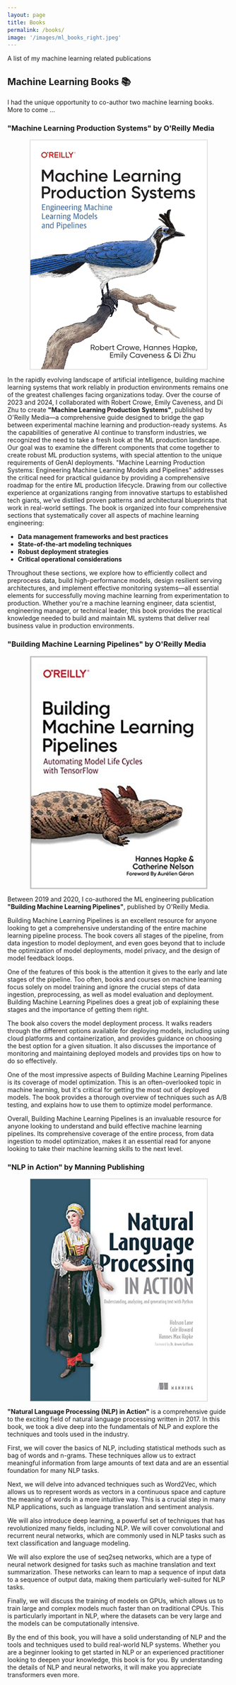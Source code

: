 ```yaml
---
layout: page
title: Books
permalink: /books/
image: '/images/ml_books_right.jpeg'
---
```


A list of my machine learning related publications

## Machine Learning Books 📚

I had the unique opportunity to co-author two machine learning books. More to come ...

### "Machine Learning Production Systems" by O'Reilly Media

<img src="/images/ml_production_systems.png" alt="Machine Learning Production Systems book cover" width="400" style="display: block; margin: 0 auto; border: 1px solid #ccc;">

In the rapidly evolving landscape of artificial intelligence, building machine learning systems that work reliably in production environments remains one of the greatest challenges facing organizations today. Over the course of 2023 and 2024, I collaborated with Robert Crowe, Emily Caveness, and Di Zhu to create **"Machine Learning Production Systems"**, published by O'Reilly Media—a comprehensive guide designed to bridge the gap between experimental machine learning and production-ready systems.
As the capabilities of generative AI continue to transform industries, we recognized the need to take a fresh look at the ML production landscape. Our goal was to examine the different components that come together to create robust ML production systems, with special attention to the unique requirements of GenAI deployments.
"Machine Learning Production Systems: Engineering Machine Learning Models and Pipelines" addresses the critical need for practical guidance by providing a comprehensive roadmap for the entire ML production lifecycle. Drawing from our collective experience at organizations ranging from innovative startups to established tech giants, we've distilled proven patterns and architectural blueprints that work in real-world settings.
The book is organized into four comprehensive sections that systematically cover all aspects of machine learning engineering:

- **Data management frameworks and best practices**
- **State-of-the-art modeling techniques**
- **Robust deployment strategies**
- **Critical operational considerations**

Throughout these sections, we explore how to efficiently collect and preprocess data, build high-performance models, design resilient serving architectures, and implement effective monitoring systems—all essential elements for successfully moving machine learning from experimentation to production.
Whether you're a machine learning engineer, data scientist, engineering manager, or technical leader, this book provides the practical knowledge needed to build and maintain ML systems that deliver real business value in production environments.


### "Building Machine Learning Pipelines" by O'Reilly Media

<img src="/images/building_ml_pipelines.jpg" alt="Building Machine Learning Pipelines book cover" width="400" style="display: block; margin: 0 auto; border: 1px solid #ccc;">

Between 2019 and 2020, I co-authored the ML engineering publication **"Building Machine Learning Pipelines"**, published by O'Reilly Media.

Building Machine Learning Pipelines is an excellent resource for anyone looking to get a comprehensive understanding of the entire machine learning pipeline process. The book covers all stages of the pipeline, from data ingestion to model deployment, and even goes beyond that to include the optimization of model deployments, model privacy, and the design of model feedback loops.

One of the features of this book is the attention it gives to the early and late stages of the pipeline. Too often, books and courses on machine learning focus solely on model training and ignore the crucial steps of data ingestion, preprocessing, as well as model evaluation and deployment. Building Machine Learning Pipelines does a great job of explaining these stages and the importance of getting them right.

The book also covers the model deployment process. It walks readers through the different options available for deploying models, including using cloud platforms and containerization, and provides guidance on choosing the best option for a given situation. It also discusses the importance of monitoring and maintaining deployed models and provides tips on how to do so effectively.

One of the most impressive aspects of Building Machine Learning Pipelines is its coverage of model optimization. This is an often-overlooked topic in machine learning, but it's critical for getting the most out of deployed models. The book provides a thorough overview of techniques such as A/B testing, and explains how to use them to optimize model performance.

Overall, Building Machine Learning Pipelines is an invaluable resource for anyone looking to understand and build effective machine learning pipelines. Its comprehensive coverage of the entire process, from data ingestion to model optimization, makes it an essential read for anyone looking to take their machine learning skills to the next level.


### "NLP in Action" by Manning Publishing

<img src="/images/NLP_in_Action.jpeg" alt="NLP in Action book cover" width="400" style="display: block; margin: 0 auto; border: 1px solid #ccc;">

**"Natural Language Processing (NLP) in Action"** is a comprehensive guide to the exciting field of natural language processing written in 2017. In this book, we took a dive deep into the fundamentals of NLP and explore the techniques and tools used in the industry.

First, we will cover the basics of NLP, including statistical methods such as bag of words and n-grams. These techniques allow us to extract meaningful information from large amounts of text data and are an essential foundation for many NLP tasks.

Next, we will delve into advanced techniques such as Word2Vec, which allows us to represent words as vectors in a continuous space and capture the meaning of words in a more intuitive way. This is a crucial step in many NLP applications, such as language translation and sentiment analysis.

We will also introduce deep learning, a powerful set of techniques that has revolutionized many fields, including NLP. We will cover convolutional and recurrent neural networks, which are commonly used in NLP tasks such as text classification and language modeling.

We will also explore the use of seq2seq networks, which are a type of neural network designed for tasks such as machine translation and text summarization. These networks can learn to map a sequence of input data to a sequence of output data, making them particularly well-suited for NLP tasks.

Finally, we will discuss the training of models on GPUs, which allows us to train large and complex models much faster than on traditional CPUs. This is particularly important in NLP, where the datasets can be very large and the models can be computationally intensive.

By the end of this book, you will have a solid understanding of NLP and the tools and techniques used to build real-world NLP systems. Whether you are a beginner looking to get started in NLP or an experienced practitioner looking to deepen your knowledge, this book is for you. By understanding the details of NLP and neural networks, it will make you appreciate transformers even more.
